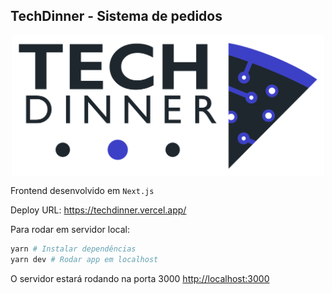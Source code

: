 ## TechDinner - Sistema de pedidos

<img src="src/assets/logo-normal-black.svg" style="display:block; width: 500px; margin: 0 auto;" />

Frontend desenvolvido em `Next.js`

Deploy URL: https://techdinner.vercel.app/

Para rodar em servidor local:

```bash
yarn # Instalar dependências
yarn dev # Rodar app em localhost
```
O servidor estará rodando na porta 3000
[http://localhost:3000](http://localhost:3000)
